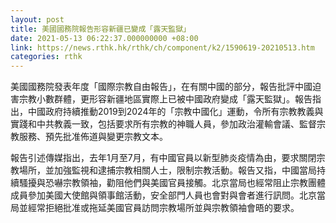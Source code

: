 ```yaml
---
layout: post
title: 美國國務院報告形容新疆已變成「露天監獄」
date: 2021-05-13 06:22:37.000000000 +08:00
link: https://news.rthk.hk/rthk/ch/component/k2/1590619-20210513.htm
categories: rthk
---
```


美國國務院發表年度「國際宗教自由報告」，在有關中國的部分，報告批評中國迫害宗教小數群體，更形容新疆地區實際上已被中國政府變成「露天監獄」。報告指出，中國政府持續推動2019到2024年的「宗教中國化」運動，令所有宗教教義與實踐和中共教義一致，包括要求所有宗教的神職人員，參加政治灌輸會議、監督宗教服務、預先批准佈道與變更宗教文本。

報告引述傳媒指出，去年1月至7月，有中國官員以新型肺炎疫情為由，要求關閉宗教場所，並加強監視和逮捕宗教相關人士，限制宗教活動。報告又指，中國當局持續騷擾與恐嚇宗教領袖，勸阻他們與美國官員接觸。北京當局也經常阻止宗教團體成員參加美國大使館與領事館活動，安全部門人員也會對與會者進行訊問。北京當局並經常拒絕批准或拖延美國官員訪問宗教場所並與宗教領袖會晤的要求。
